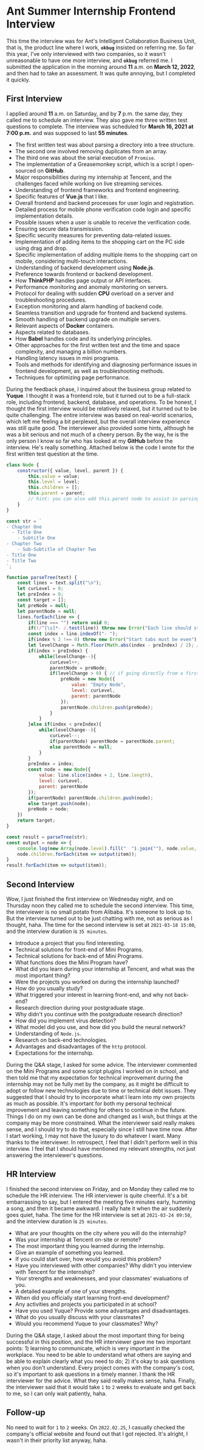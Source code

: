 # Ant Summer Internship Frontend Interview

This time the interview was for Ant's Intelligent Collaboration Business Unit, that is, the product line where I work, **`okbug`** insisted on referring me. So far this year, I've only interviewed with two companies, so it wasn't unreasonable to have one more interview, and **`okbug`** referred me. I submitted the application in the morning around **11** a.m. on **March 12, 2022**, and then had to take an assessment. It was quite annoying, but I completed it quickly.

## First Interview
I applied around **11** a.m. on Saturday, and by **7** p.m. the same day, they called me to schedule an interview. They also gave me three written test questions to complete. The interview was scheduled for **March 16, 2021 at 7:00 p.m.** and was supposed to last **55 minutes**.

* The first written test was about parsing a directory into a tree structure.
* The second one involved removing duplicates from an array.
* The third one was about the serial execution of `Promise`.
* The implementation of a Greasemonkey script, which is a script I open-sourced on **GitHub**.
* Major responsibilities during my internship at Tencent, and the challenges faced while working on live streaming services.
* Understanding of frontend frameworks and frontend engineering.
* Specific features of **Vue.js** that I like.
* Overall frontend and backend processes for user login and registration.
* Detailed process for mobile phone verification code login and specific implementation details.
* Possible issues when a user is unable to receive the verification code.
* Ensuring secure data transmission.
* Specific security measures for preventing data-related issues.
* Implementation of adding items to the shopping cart on the PC side using drag and drop.
* Specific implementation of adding multiple items to the shopping cart on mobile, considering multi-touch interactions.
* Understanding of backend development using **Node.js**.
* Preference towards frontend or backend development.
* How **ThinkPHP** handles page output or API interfaces.
* Performance monitoring and anomaly monitoring on servers.
* Protocol for dealing with sudden **CPU** overload on a server and troubleshooting procedures.
* Exception monitoring and alarm handling of backend code.
* Seamless transition and upgrade for frontend and backend systems.
* Smooth handling of backend upgrade on multiple servers.
* Relevant aspects of **Docker** containers.
* Aspects related to databases.
* How **Babel** handles code and its underlying principles.
* Other approaches for the first written test and the time and space complexity, and managing a billion numbers.
* Handling latency issues in mini programs.
* Tools and methods for identifying and diagnosing performance issues in frontend development, as well as troubleshooting methods.
* Techniques for optimizing page performance.

During the feedback phase, I inquired about the business group related to **Yuque**. I thought it was a frontend role, but it turned out to be a full-stack role, including frontend, backend, database, and operations. To be honest, I thought the first interview would be relatively relaxed, but it turned out to be quite challenging. The entire interview was based on real-world scenarios, which left me feeling a bit perplexed, but the overall interview experience was still quite good. The interviewer also provided some hints, although he was a bit serious and not much of a cheery person. By the way, he is the only person I know so far who has looked at my **GitHub** before the interview. He's really something. Attached below is the code I wrote for the first written test question at the time.

```javascript
class Node {
    constructor({ value, level, parent }) {
        this.value = value;
        this.level = level;
        this.children = [];
        this.parent = parent;
        // hint: you can also add this.parent node to assist in parsing the data structure
    }
}

const str = `
- Chapter One
  - Title One
    - Subtitle One
- Chapter Two
    - Sub-Subtitle of Chapter Two
- Title One
- Title Two
`;

function parseTree(text) {
    const lines = text.split("\n");
    let curLevel = 0;
    let preIndex = 0;
    const target = [];
    let preNode = null;
    let parentNode = null;
    lines.forEach(line => {
        if(line === "") return void 0;
        if(!/^[\s]*- /.test(line)) throw new Error("Each line should start with - ");
        const index = line.indexOf("- ");
        if(index % 2 !== 0) throw new Error("Start tabs must be even");
        let levelChange = Math.floor(Math.abs(index - preIndex) / 2); // level change
        if(index > preIndex) {
            while(levelChange--){
                curLevel++;
                parentNode = preNode;
                if(levelChange > 0) { // if going directly from a first-level title to a third-level one, add an empty node
                    preNode = new Node({
                        value: "Empty Node",
                        level: curLevel,
                        parent: parentNode
                    });
                    parentNode.children.push(preNode);
                }
            }
        }else if(index < preIndex){
            while(levelChange--){
                curLevel--;
                if(parentNode) parentNode = parentNode.parent;
                else parentNode = null;
            }
        } 
        preIndex = index;
        const node = new Node({
            value: line.slice(index + 2, line.length), 
            level: curLevel, 
            parent: parentNode
        });
        if(parentNode) parentNode.children.push(node);
        else target.push(node);
        preNode = node;
    })
    return target;
}
```

```javascript
const result = parseTree(str);
const output = node => {
    console.log(new Array(node.level).fill("  ").join(""), node.value, node.level);
    node.children.forEach(item => output(item));
}
result.forEach(item => output(item));
```

## Second Interview
Wow, I just finished the first interview on Wednesday night, and on Thursday noon they called me to schedule the second interview. This time, the interviewer is no small potato from Alibaba. It's someone to look up to. But the interview turned out to be just chatting with me, not as serious as I thought, haha. The time for the second interview is set at `2021-03-18 15:00`, and the interview duration is `35 minutes`.

* Introduce a project that you find interesting.
* Technical solutions for front-end of Mini Programs.
* Technical solutions for back-end of Mini Programs.
* What functions does the Mini Program have?
* What did you learn during your internship at Tencent, and what was the most important thing?
* Were the projects you worked on during the internship launched?
* How do you usually study?
* What triggered your interest in learning front-end, and why not back-end?
* Research direction during your postgraduate stage.
* Why didn't you continue with the postgraduate research direction?
* How did you implement virus detection?
* What model did you use, and how did you build the neural network?
* Understanding of `Node.js`.
* Research on back-end technologies.
* Advantages and disadvantages of the `http` protocol.
* Expectations for the internship.

During the Q&A stage, I asked for some advice. The interviewer commented on the Mini Programs and some script plugins I worked on in school, and then told me that my expectation for technical improvement during the internship may not be fully met by the company, as it might be difficult to adopt or follow new technologies due to time or technical debt issues. They suggested that I should try to incorporate what I learn into my own projects as much as possible. It's important for both my personal technical improvement and leaving something for others to continue in the future. Things I do on my own can be done and changed as I wish, but things at the company may be more constrained. What the interviewer said really makes sense, and I should try to do that, especially since I still have time now. After I start working, I may not have the luxury to do whatever I want. Many thanks to the interviewer. In retrospect, I feel that I didn't perform well in this interview. I feel that I should have mentioned my relevant strengths, not just answering the interviewer's questions.

## HR Interview
I finished the second interview on Friday, and on Monday they called me to schedule the HR interview. The HR interviewer is quite cheerful. It's a bit embarrassing to say, but I entered the meeting five minutes early, humming a song, and then it became awkward. I really hate it when the air suddenly goes quiet, haha. The time for the HR interview is set at `2021-03-24 09:50`, and the interview duration is `25 minutes`.

* What are your thoughts on the city where you will do the internship?
* Was your internship at Tencent on-site or remote?
* The most important thing you learned during the internship.
* Give an example of something you learned.
* If you could start over, how would you avoid this problem?
* Have you interviewed with other companies? Why didn't you interview with Tencent for the internship?
* Your strengths and weaknesses, and your classmates' evaluations of you.
* A detailed example of one of your strengths.
* When did you officially start learning front-end development?
* Any activities and projects you participated in at school?
* Have you used Yuque? Provide some advantages and disadvantages.
* What do you usually discuss with your classmates?
* Would you recommend Yuque to your classmates? Why?

During the Q&A stage, I asked about the most important thing for being successful in this position, and the HR interviewer gave me two important points: 1) learning to communicate, which is very important in the workplace. You need to be able to understand what others are saying and be able to explain clearly what you need to do; 2) it's okay to ask questions when you don't understand. Every project comes with the company's cost, so it's important to ask questions in a timely manner. I thank the HR interviewer for the advice. What they said really makes sense, haha. Finally, the interviewer said that it would take `1` to `2` weeks to evaluate and get back to me, so I can only wait patiently, haha.

## Follow-up
No need to wait for `1` to `2` weeks. On `2022.02.25`, I casually checked the company's official website and found out that I got rejected. It's alright, I wasn't in their priority list anyway, haha.